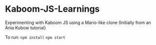 # Kaboom-JS-Learnings

Experimenting with Kaboom JS using a Mario-like clone (Initially from an Ania Kubow tutorial)

To run:
`npm install`
`npm start`
